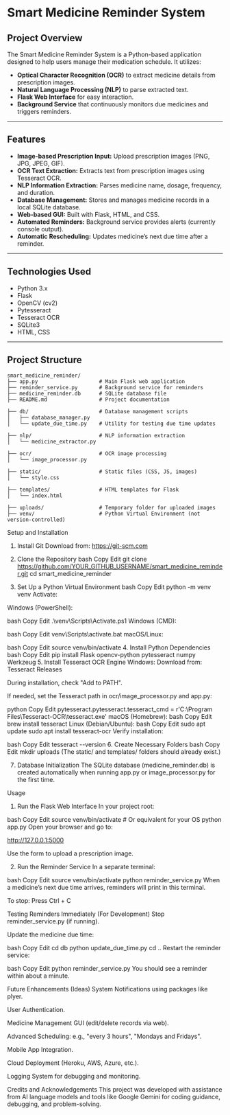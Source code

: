 # Smart Medicine Reminder System

## Project Overview

The Smart Medicine Reminder System is a Python-based application designed to help users manage their medication schedule. It utilizes:

- **Optical Character Recognition (OCR)** to extract medicine details from prescription images.
- **Natural Language Processing (NLP)** to parse extracted text.
- **Flask Web Interface** for easy interaction.
- **Background Service** that continuously monitors due medicines and triggers reminders.

---

## Features

- **Image-based Prescription Input:** Upload prescription images (PNG, JPG, JPEG, GIF).
- **OCR Text Extraction:** Extracts text from prescription images using Tesseract OCR.
- **NLP Information Extraction:** Parses medicine name, dosage, frequency, and duration.
- **Database Management:** Stores and manages medicine records in a local SQLite database.
- **Web-based GUI:** Built with Flask, HTML, and CSS.
- **Automated Reminders:** Background service provides alerts (currently console output).
- **Automatic Rescheduling:** Updates medicine’s next due time after a reminder.

---

## Technologies Used

- Python 3.x
- Flask
- OpenCV (cv2)
- Pytesseract
- Tesseract OCR
- SQLite3
- HTML, CSS

---

## Project Structure

```plaintext
smart_medicine_reminder/
├── app.py                    # Main Flask web application
├── reminder_service.py       # Background service for reminders
├── medicine_reminder.db      # SQLite database file
├── README.md                 # Project documentation

├── db/                       # Database management scripts
│   ├── database_manager.py
│   └── update_due_time.py    # Utility for testing due time updates

├── nlp/                      # NLP information extraction
│   └── medicine_extractor.py

├── ocr/                      # OCR image processing
│   └── image_processor.py

├── static/                   # Static files (CSS, JS, images)
│   └── style.css

├── templates/                # HTML templates for Flask
│   └── index.html

├── uploads/                  # Temporary folder for uploaded images
├── venv/                     # Python Virtual Environment (not version-controlled)
```
Setup and Installation
1. Install Git
Download from: https://git-scm.com

2. Clone the Repository
bash
Copy
Edit
git clone https://github.com/YOUR_GITHUB_USERNAME/smart_medicine_reminder.git
cd smart_medicine_reminder
3. Set Up a Python Virtual Environment
bash
Copy
Edit
python -m venv venv
Activate:

Windows (PowerShell):

bash
Copy
Edit
.\venv\Scripts\Activate.ps1
Windows (CMD):

bash
Copy
Edit
venv\Scripts\activate.bat
macOS/Linux:

bash
Copy
Edit
source venv/bin/activate
4. Install Python Dependencies
bash
Copy
Edit
pip install Flask opencv-python pytesseract numpy Werkzeug
5. Install Tesseract OCR Engine
Windows:
Download from: Tesseract Releases

During installation, check "Add to PATH".

If needed, set the Tesseract path in ocr/image_processor.py and app.py:

python
Copy
Edit
pytesseract.pytesseract.tesseract_cmd = r'C:\Program Files\Tesseract-OCR\tesseract.exe'
macOS (Homebrew):
bash
Copy
Edit
brew install tesseract
Linux (Debian/Ubuntu):
bash
Copy
Edit
sudo apt update
sudo apt install tesseract-ocr
Verify installation:

bash
Copy
Edit
tesseract --version
6. Create Necessary Folders
bash
Copy
Edit
mkdir uploads
(The static/ and templates/ folders should already exist.)

7. Database Initialization
The SQLite database (medicine_reminder.db) is created automatically when running app.py or image_processor.py for the first time.

Usage
1. Run the Flask Web Interface
In your project root:

bash
Copy
Edit
source venv/bin/activate  # Or equivalent for your OS
python app.py
Open your browser and go to:

http://127.0.0.1:5000

Use the form to upload a prescription image.

2. Run the Reminder Service
In a separate terminal:

bash
Copy
Edit
source venv/bin/activate
python reminder_service.py
When a medicine’s next due time arrives, reminders will print in this terminal.

To stop: Press Ctrl + C

Testing Reminders Immediately (For Development)
Stop reminder_service.py (if running).

Update the medicine due time:

bash
Copy
Edit
cd db
python update_due_time.py
cd ..
Restart the reminder service:

bash
Copy
Edit
python reminder_service.py
You should see a reminder within about a minute.

Future Enhancements (Ideas)
System Notifications using packages like plyer.

User Authentication.

Medicine Management GUI (edit/delete records via web).

Advanced Scheduling: e.g., "every 3 hours", "Mondays and Fridays".

Mobile App Integration.

Cloud Deployment (Heroku, AWS, Azure, etc.).

Logging System for debugging and monitoring.

Credits and Acknowledgements
This project was developed with assistance from AI language models and tools like Google Gemini for coding guidance, debugging, and problem-solving.
